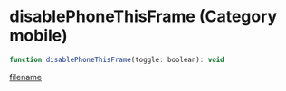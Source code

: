 # disablePhoneThisFrame (Category mobile)

```js
function disablePhoneThisFrame(toggle: boolean): void
```

[filename](disablePhoneThisFrame_m.md ':include')